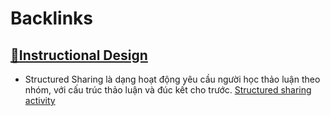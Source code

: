 
# Backlinks
## [🌱Instructional Design](<🌱Instructional Design.md>)
- Structured Sharing là dạng hoạt động yêu cầu người học thảo luận theo nhóm, với cấu trúc thảo luận và đúc kết cho trước. [Structured sharing activity](<Structured sharing activity.md>)

